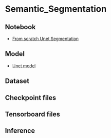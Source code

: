 # Semantic_Segmentation
## Notebook
- [From scratch Unet Segmentation](https://github.com/Alirezakaramiv/Semantic_Segmentation/blob/master/From%20scratch%20Unet%20semantic%20segmentation.ipynb)

## Model
- [Unet model](https://github.com/Alirezakaramiv/Semantic_Segmentation/blob/master/Unet_segmentation_model.hdf5)


## Dataset


## Checkpoint files


## Tensorboard files


## Inference

